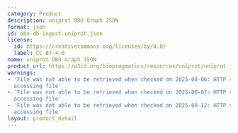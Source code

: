 ```yaml
---
category: Product
description: uniprot OBO Graph JSON
format: json
id: obo-db-ingest.uniprot.json
license:
  id: https://creativecommons.org/licenses/by/4.0/
  label: CC-BY-4.0
name: uniprot OBO Graph JSON
product_url: https://w3id.org/biopragmatics/resources/uniprot/uniprot.json
warnings:
- 'File was not able to be retrieved when checked on 2025-08-06: HTTP 404 error when
  accessing file'
- 'File was not able to be retrieved when checked on 2025-08-07: HTTP 404 error when
  accessing file'
- 'File was not able to be retrieved when checked on 2025-08-12: HTTP 404 error when
  accessing file'
layout: product_detail
---
```

